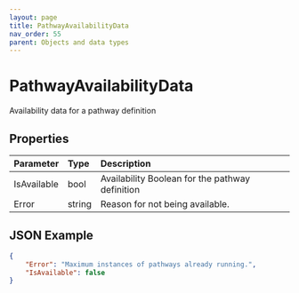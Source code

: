 ```yaml
---
layout: page
title: PathwayAvailabilityData
nav_order: 55
parent: Objects and data types
---
```


# PathwayAvailabilityData

Availability data for a pathway definition

## Properties

| Parameter | Type   | Description                                                 |
|:----------|:-------|:------------------------------------------------------------|
| IsAvailable | bool | Availability Boolean for the pathway definition |
| Error | string | Reason for not being available. |

## JSON Example

```json
{
    "Error": "Maximum instances of pathways already running.",
    "IsAvailable": false
}
```
